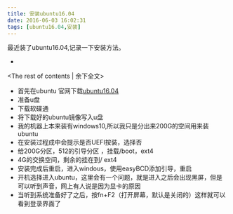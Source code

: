 ```yaml
---
title: 安装ubuntu16.04
date: 2016-06-03 16:02:31
tags: [ubuntu16.04,安装]
---
```


最近装了ubuntu16.04,记录一下安装方法。
+ <!-- more -->
<The rest of contents | 余下全文>

 - 首先在ubuntu 官网下载[ubuntu16.04](http://releases.ubuntu.com/16.04/ubuntu-16.04-desktop-amd64.iso)
 - 准备u盘
 - 下载软碟通
 - 将下载好的ubuntu镜像写入u盘
 - 我的机器上本来装有windows10,所以我只是分出来200G的空间用来装ubuntu
 - 在安装过程成中会提示是否UEFI按装，选择否
 - 给200G分区，512的引导分区 ，挂载/boot，ext4
 - 4G的交换空间，剩余的挂在到/ ext4
 - 安装完成后重启，进入windous，使用easyBCD添加引导，重启
 - 开机选择进入ubuntu，这里会有一个问题，就是进入之后会出现黑屏，但是可以听到声音，网上有人说是因为显卡的原因
 - 当听到系统准备好了之后，按fn+F2（打开屏幕，默认是关闭的）这样就可以看到登录界面了

